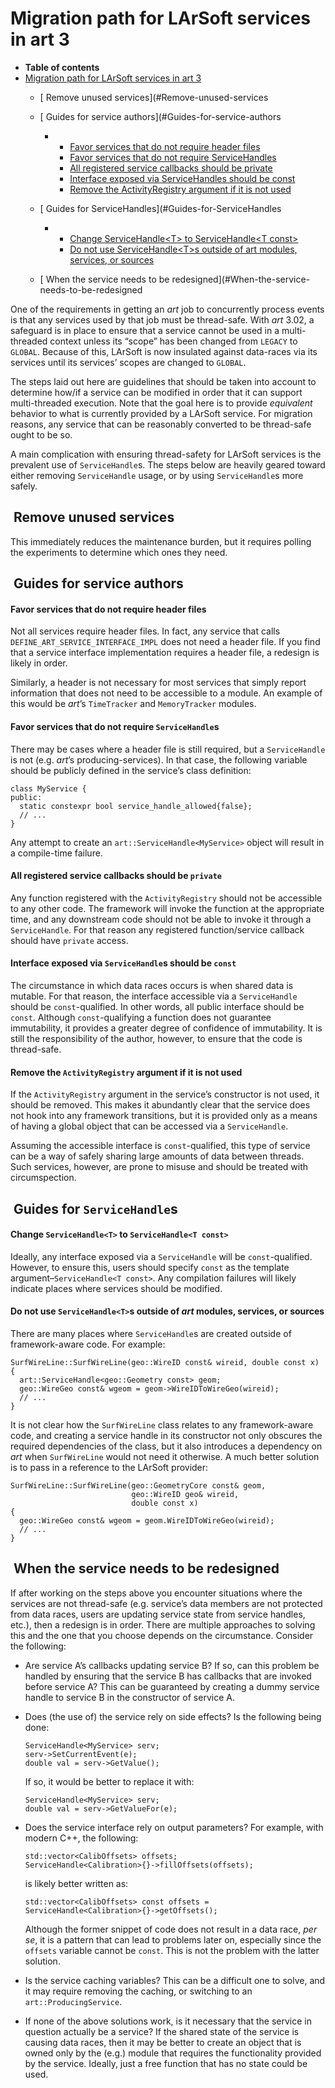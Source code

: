 Migration path for LArSoft services in art 3
==============================================================================================

-   **Table of contents**
-   [Migration path for LArSoft services in art 3](#Migration-path-for-LArSoft-services-in-art-3)
    -   [ Remove unused services](#Remove-unused-services
    -   [ Guides for service authors](#Guides-for-service-authors
        -   -   [Favor services that do not require header files](#Favor-services-that-do-not-require-header-files)
            -   [Favor services that do not require ServiceHandles](#Favor-services-that-do-not-require-ServiceHandles)
            -   [All registered service callbacks should be private](#All-registered-service-callbacks-should-be-private)
            -   [Interface exposed via ServiceHandles should be const](#Interface-exposed-via-ServiceHandles-should-be-const)
            -   [Remove the ActivityRegistry argument if it is not used](#Remove-the-ActivityRegistry-argument-if-it-is-not-used)

    -   [ Guides for ServiceHandles](#Guides-for-ServiceHandles
        -   -   [Change ServiceHandle\<T\> to ServiceHandle\<T const\>](#Change-ServiceHandleltTgt-to-ServiceHandleltT-constgt)
            -   [Do not use ServiceHandle\<T\>s outside of art modules, services, or sources](#Do-not-use-ServiceHandleltTgts-outside-of-art-modules-services-or-sources)

    -   [ When the service needs to be redesigned](#When-the-service-needs-to-be-redesigned

One of the requirements in getting an *art* job to concurrently process events is that any services used by that job must be thread-safe. With *art* 3.02, a safeguard is in place to ensure that a service cannot be used in a multi-threaded context unless its “scope” has been changed from `LEGACY` to `GLOBAL`. Because of this, LArSoft is now insulated against data-races via its services until its services’ scopes are changed to `GLOBAL`.

The steps laid out here are guidelines that should be taken into account to determine how/if a service can be modified in order that it can support multi-threaded execution. Note that the goal here is to provide *equivalent* behavior to what is currently provided by a LArSoft service. For migration reasons, any service that can be reasonably converted to be thread-safe ought to be so.

A main complication with ensuring thread-safety for LArSoft services is the prevalent use of `ServiceHandle`s. The steps below are heavily geared toward either removing `ServiceHandle` usage, or by using `ServiceHandle`s more safely.

 Remove unused services
---------------------------------------------------

This immediately reduces the maintenance burden, but it requires polling the experiments to determine which ones they need.

 Guides for service authors
-----------------------------------------------------------

#### Favor services that do not require header files

Not all services require header files. In fact, any service that calls `DEFINE_ART_SERVICE_INTERFACE_IMPL` does not need a header file. If you find that a service interface implementation requires a header file, a redesign is likely in order.

Similarly, a header is not necessary for most services that simply report information that does not need to be accessible to a module. An example of this would be *art*’s `TimeTracker` and `MemoryTracker` modules.

#### Favor services that do not require `ServiceHandle`s

There may be cases where a header file is still required, but a `ServiceHandle` is not (e.g. *art*’s producing-services). In that case, the following variable should be publicly defined in the service’s class definition:

    class MyService {
    public:
      static constexpr bool service_handle_allowed{false};
      // ...
    }

Any attempt to create an `art::ServiceHandle<MyService>` object will result in a compile-time failure.

#### All registered service callbacks should be `private`

Any function registered with the `ActivityRegistry` should not be accessible to any other code. The framework will invoke the function at the appropriate time, and any downstream code should not be able to invoke it through a `ServiceHandle`. For that reason any registered function/service callback should have `private` access.

#### Interface exposed via `ServiceHandle`s should be `const`

The circumstance in which data races occurs is when shared data is mutable. For that reason, the interface accessible via a `ServiceHandle` should be `const`-qualified. In other words, all public interface should be `const`. Although `const`-qualifying a function does not guarantee immutability, it provides a greater degree of confidence of immutability. It is still the responsibility of the author, however, to ensure that the code is thread-safe.

#### Remove the `ActivityRegistry` argument if it is not used

If the `ActivityRegistry` argument in the service’s constructor is not used, it should be removed. This makes it abundantly clear that the service does not hook into any framework transitions, but it is provided only as a means of having a global object that can be accessed via a `ServiceHandle`.

Assuming the accessible interface is `const`-qualified, this type of service can be a way of safely sharing large amounts of data between threads. Such services, however, are prone to misuse and should be treated with circumspection.

 Guides for `ServiceHandle`s
-----------------------------------------------------------

#### Change `ServiceHandle<T>` to `ServiceHandle<T const>`

Ideally, any interface exposed via a `ServiceHandle` will be `const`-qualified. However, to ensure this, users should specify `const` as the template argument–`ServiceHandle<T const>`. Any compilation failures will likely indicate places where services should be modified.

#### Do not use `ServiceHandle<T>`s outside of *art* modules, services, or sources

There are many places where `ServiceHandle`s are created outside of framework-aware code. For example:

    SurfWireLine::SurfWireLine(geo::WireID const& wireid, double const x)
    {
      art::ServiceHandle<geo::Geometry const> geom;
      geo::WireGeo const& wgeom = geom->WireIDToWireGeo(wireid);
      // ...
    }

It is not clear how the `SurfWireLine` class relates to any framework-aware code, and creating a service handle in its constructor not only obscures the required dependencies of the class, but it also introduces a dependency on *art* when `SurfWireLine` would not need it otherwise. A much better solution is to pass in a reference to the LArSoft provider:

    SurfWireLine::SurfWireLine(geo::GeometryCore const& geom,
                               geo::WireID geo& wireid, 
                               double const x)
    {
      geo::WireGeo const& wgeom = geom.WireIDToWireGeo(wireid);
      // ...
    }

 When the service needs to be redesigned
-------------------------------------------------------------------------------------

If after working on the steps above you encounter situations where the services are not thread-safe (e.g. service’s data members are not protected from data races, users are updating service state from service handles, etc.), then a redesign is in order. There are multiple approaches to solving this and the one that you choose depends on the circumstance. Consider the following:

-   Are service A’s callbacks updating service B? If so, can this problem be handled by ensuring that the service B has callbacks that are invoked before service A? This can be guaranteed by creating a dummy service handle to service B in the constructor of service A.

-   Does (the use of) the service rely on side effects? Is the following being done:

        ServiceHandle<MyService> serv;
        serv->SetCurrentEvent(e);
        double val = serv->GetValue();

    If so, it would be better to replace it with:

        ServiceHandle<MyService> serv;
        double val = serv->GetValueFor(e);

-   Does the service interface rely on output parameters? For example, with modern C++, the following:

        std::vector<CalibOffsets> offsets;
        ServiceHandle<Calibration>{}->fillOffsets(offsets);

    is likely better written as:

        std::vector<CalibOffsets> const offsets = ServiceHandle<Calibration>{}->getOffsets();

    Although the former snippet of code does not result in a data race, *per se*, it is a pattern that can lead to problems later on, especially since the `offsets` variable cannot be `const`. This is not the problem with the latter solution.

-   Is the service caching variables? This can be a difficult one to solve, and it may require removing the caching, or switching to an `art::ProducingService`.

-   If none of the above solutions work, is it necessary that the service in question actually be a service? If the shared state of the service is causing data races, then it may be better to create an object that is owned only by the (e.g.) module that requires the functionality provided by the service. Ideally, just a free function that has no state could be used.
